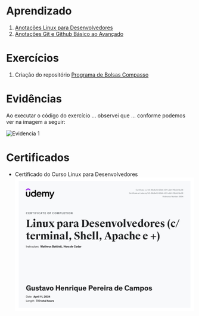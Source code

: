 # Aprendizado

1. [Anotações Linux para Desenvolvedores](Aprendizado/Linux%20para%20desenvolvedores.md)
2. [Anotações Git e Github Básico ao Avançado](Aprendizado/Git%20e%20Github%20basico%20ao%20avançado.md)

# Exercícios

1. Criação do repositório [Programa de Bolsas Compasso](https://github.com/GustavCampos/Programa-de-bolsas-Compasso)


# Evidências


Ao executar o código do exercício ... observei que ... conforme podemos ver na imagem a seguir:


![Evidencia 1](evidencias/sample.webp)



# Certificados


- Certificado do Curso Linux para Desenvolvedores
![Curso Linux para Desenvoldores](Certificados/Linux%20para%20Desenvolvedore.jpg)
